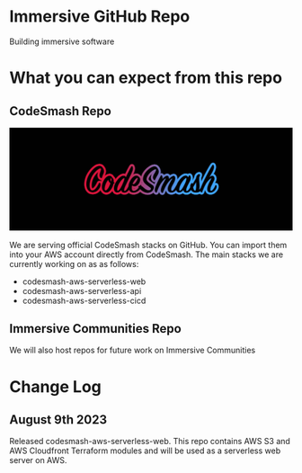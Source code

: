 # Immersive GitHub Repo

Building immersive software

# What you can expect from this repo

## CodeSmash Repo

![CodeSmash](https://github.com/immmersive/immmersive/blob/main/CodeSmash.jpg)

We are serving official CodeSmash stacks on GitHub. You can import them into your AWS account directly from CodeSmash.
The main stacks we are currently working on as as follows:

- codesmash-aws-serverless-web
- codesmash-aws-serverless-api
- codesmash-aws-serverless-cicd

## Immersive Communities Repo

We will also host repos for future work on Immersive Communities

# Change Log

## August 9th 2023

Released codesmash-aws-serverless-web. This repo contains AWS S3 and AWS Cloudfront Terraform modules and will be used as a serverless web server on AWS.
